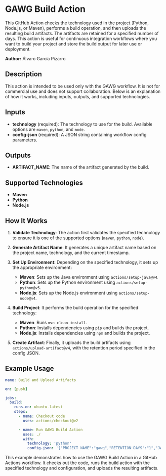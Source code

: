 # GAWG Build Action

This GitHub Action checks the technology used in the project (Python, Node.js, or Maven), performs a build operation, and then uploads the resulting build artifacts. The artifacts are retained for a specified number of days. This action is useful for continuous integration workflows where you want to build your project and store the build output for later use or deployment.

**Author:** Álvaro García Pizarro

## Description

This action is intended to be used only with the GAWG workflow. It is not for commercial use and does not support collaboration. Below is an explanation of how it works, including inputs, outputs, and supported technologies.

## Inputs

- **technology** (required): The technology to use for the build. Available options are `maven`, `python`, and `node`.
- **config-json** (required): A JSON string containing workflow config parameters.

## Outputs

- **ARTIFACT_NAME**: The name of the artifact generated by the build.

## Supported Technologies

- **Maven**
- **Python**
- **Node.js**

## How It Works

1. **Validate Technology**: The action first validates the specified technology to ensure it is one of the supported options (`maven`, `python`, `node`).

2. **Generate Artifact Name**: It generates a unique artifact name based on the project name, technology, and the current timestamp.

3. **Set Up Environment**: Depending on the specified technology, it sets up the appropriate environment:
   - **Maven**: Sets up the Java environment using `actions/setup-java@v4`.
   - **Python**: Sets up the Python environment using `actions/setup-python@v5`.
   - **Node.js**: Sets up the Node.js environment using `actions/setup-node@v4`.

4. **Build Project**: It performs the build operation for the specified technology:
   - **Maven**: Runs `mvn clean install`.
   - **Python**: Installs dependencies using `pip` and builds the project.
   - **Node.js**: Installs dependencies using `npm` and builds the project.

5. **Create Artifact**: Finally, it uploads the build artifacts using `actions/upload-artifact@v4`, with the retention period specified in the config JSON.

## Example Usage

```yaml
name: Build and Upload Artifacts

on: [push]

jobs:
  build:
    runs-on: ubuntu-latest
    steps:
      - name: Checkout code
        uses: actions/checkout@v2

      - name: Run GAWG Build Action
        uses: ./
        with:
          technology: 'python'
          config-json: '{"PROJECT_NAME":"gawg","RETENTION_DAYS":"1","JAVA_VERSION":"8","PYTHON_VERSION":"3.10","NODE_VERSION":"18","NODE_DIST_DIR":"dist/","PYTHON_DIST_DIR":"./","JAVA_DIST_DIR":"target/","JAVA_DISTRIBUTION":"temurin"}'
```

This example demonstrates how to use the GAWG Build Action in a GitHub Actions workflow. It checks out the code, runs the build action with the specified technology and configuration, and uploads the resulting artifacts. 